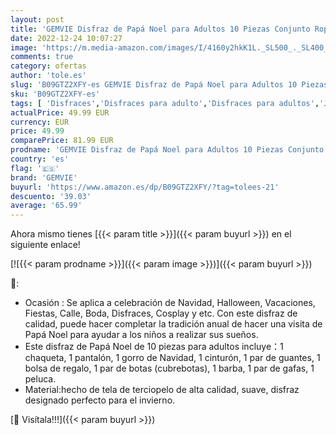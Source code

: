 ```yaml
---
layout: post
title: 'GEMVIE Disfraz de Papá Noel para Adultos 10 Piezas Conjunto Ropa Disfraz Santa Claus para Navidad Traje de Felpa para Fiesta Cosplay Costume  XXL '
date: 2022-12-24 10:07:27
image: 'https://m.media-amazon.com/images/I/4160y2hkK1L._SL500_._SL400_.jpg'
comments: true
category: ofertas
author: 'tole.es'
slug: 'B09GTZ2XFY-es GEMVIE Disfraz de Papá Noel para Adultos 10 Piezas...'
sku: 'B09GTZ2XFY-es'
tags: [ 'Disfraces','Disfraces para adulto','Disfraces para adultos','Juegos de imitación','Juguetes','Juguetes y juegos','gemvie','navidad','🇪🇸', ]
actualPrice: 49.99 EUR
currency: EUR
price: 49.99
comparePrice: 81.99 EUR
prodname: 'GEMVIE Disfraz de Papá Noel para Adultos 10 Piezas Conjunto Ropa Disfraz Santa Claus para Navidad Traje de Felpa para Fiesta Cosplay Costume  XXL '
country: 'es'
flag: '🇪🇸'
brand: 'GEMVIE'
buyurl: 'https://www.amazon.es/dp/B09GTZ2XFY/?tag=tolees-21'
descuento: '39.03'
average: '65.99'
---
```


Ahora mismo tienes [{{< param title >}}]({{< param buyurl >}}) en el siguiente enlace!

[![{{< param prodname >}}]({{< param image >}})]({{< param buyurl >}})

🔎:

- Ocasión : Se aplica a celebración de Navidad, Halloween, Vacaciones, Fiestas, Calle, Boda, Disfraces, Cosplay y etc. Con este disfraz de calidad, puede hacer completar la tradición anual de hacer una visita de Papá Noel para ayudar a los niños a realizar sus sueños.
- Este disfraz de Papá Noel de 10 piezas para adultos incluye：1 chaqueta, 1 pantalón, 1 gorro de Navidad, 1 cinturón, 1 par de guantes, 1 bolsa de regalo, 1 par de botas (cubrebotas), 1 barba, 1 par de gafas, 1 peluca.
- Material:hecho de tela de terciopelo de alta calidad, suave, disfraz designado perfecto para el invierno.

[🛒 Visítala!!!]({{< param buyurl >}})
